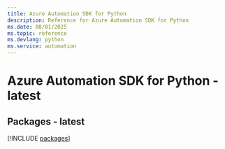 ```yaml
---
title: Azure Automation SDK for Python
description: Reference for Azure Automation SDK for Python
ms.date: 08/01/2025
ms.topic: reference
ms.devlang: python
ms.service: automation
---
```

# Azure Automation SDK for Python - latest
## Packages - latest
[!INCLUDE [packages](automation-index.md)]